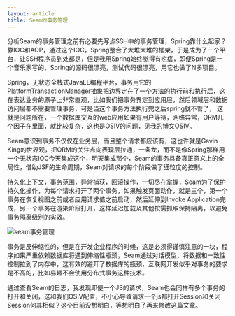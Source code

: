 ```yaml
---
layout: article
title: Seam的事务管理
---
```


分析Seam的事务管理之前有必要先写点SSH中的事务管理，Spring靠什么起家？靠IOC和AOP，通过这个IOC，Spring整合了大堆大堆的框架，于是成为了一个平台，让SSH程序员到处都是，但是我用Spring始终觉得有疙瘩，即便Spring是一个音乐家写的，Spring的源码很漂亮，测试代码很漂亮，用它也做了N多项目。



Spring，无状态全栈式JavaEE编程平台，事务用它的PlatformTransactionManager抽象把边界定在了一个方法的执行前和执行后，这在表达业务的原子上非常直观，比如我们把事务界定到应用层，然后领域层和数据访问层都不需要管理事务，可是当这个事务方法执行完之后spring就不管了，
这就是问题所在，一个数据库交互的web应用如果有用户等待，网络异常，ORM几个因子在里面，就比较复杂，这也是OSIV的问题，见我的博文OSIV。

Seam意识到事务不仅仅在业务层，而且整个请求都应该有，这也许就是Gavin King的世界观，把ORM的关注点向表现层拉通，一条龙，而不是像Spring那样用一个无状态IOC今天集成这个，明天集成那个，Seam的事务具备真正意义上的全局性，借助JSF的生命周期，Seam对请求的每个阶段做了细粒度的控制。

持久化上下文，事务范围，异常捕获，回滚操作，一切尽在掌握，Seam为了保护持久化操作，为每个请求打开了两个事务，如果触发页面动作，就是三个，第一个事务在恢复视图之前或者应用请求值之前启动，然后延伸到Invoke Application完成，另一个事务在渲染阶段打开，这样延迟加载及其他按需抓取保持隔离，以避免事务隔离级别的实效。

![seam事务管理](/images/seam_transaction.jpg)


事务是反伸缩性的，但是在开发企业程序的时候，这是必须得谨慎注意的一块，程序如果严重依赖数据库将遇到伸缩性瓶颈，Seam通过对话模型，将数据和一致性控制拉到了内存中，这有效的避开了数据库的瓶颈，互联网开发似乎对事务的要求是不高的，比如易趣不会使用分布式事务这种技术。

通过查看Seam的日志，我发现即便一个JS的请求，Seam也会同样有多个事务的打开和关闭，这和我们OSIV配置，不小心导致请求一个js都打开Session和关闭Session何其相似？这个目前没想明白，等想明白了再来修改这篇文章。
